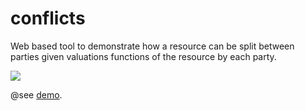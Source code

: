 # conflicts

Web based tool to demonstrate how a resource can be split between parties given valuations functions of the resource by each party.

![](https://raw.github.com/benji/conflicts/master/screenshot-1.png)

@see [demo](http://graphitfor.me/poc/conflicts/).
